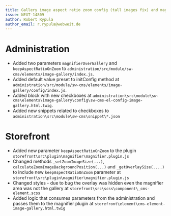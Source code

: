 ```yaml
---
title: Gallery image aspect ratio zoom config (tall images fix) and magnifier over gallery config
issue: NEXT-14809
author: Robert Rypula
author_email: r.rypula@webweit.de
---
```

# Administration
* Added two parameters `magnifierOverGallery` and `keepAspectRatioOnZoom` to `administration/src/module/sw-cms/elements/image-gallery/index.js`.
* Added default value preset to initConfig method at `administration/src/module/sw-cms/elements/image-gallery/config/index.js`.
* Added block with new checkboxes at `administration\src\module\sw-cms\elements\image-gallery\config\sw-cms-el-config-image-gallery.html.twig`.
* Added new snippets related to checkboxes to `administration\src\module\sw-cms\snippet\*.json`
# Storefront
* Added new parameter `keepAspectRatioOnZoom` to the plugin `storefront\src\plugin\magnifier\magnifier.plugin.js`
* Changed methods `_setZoomImageSize(...)`, `calculateZoomImageBackgroundPosition(...)` and `_getOverlaySize(....)` to include new `keepAspectRatioOnZoom` parameter at `storefront\src\plugin\magnifier\magnifier.plugin.js`
* Changed styles - due to bug the overlay was hidden even the magnifier area was not the gallery at `storefront\src\scss\component\_cms-element.scss`
* Added logic that consumes parameters from the administration and passes them to the magnifier plugin at `storefront\element\cms-element-image-gallery.html.twig`
